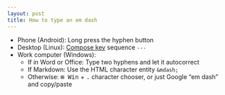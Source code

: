 ```yaml
---
layout: post
title: How to type an em dash
---
```


- Phone (Android): Long press the hyphen button
- Desktop (Linux): [Compose key](https://en.wikipedia.org/wiki/Compose_key)
  sequence `---`
- Work computer (Windows):
  - If in Word or Office: Type two hyphens and let it autocorrect
  - If Markdown: Use the HTML character entity `&mdash;`
  - Otherwise: <kbd>⊞ Win</kbd> + <kbd>.</kbd> character chooser, or just Google
    “em dash” and copy/paste
